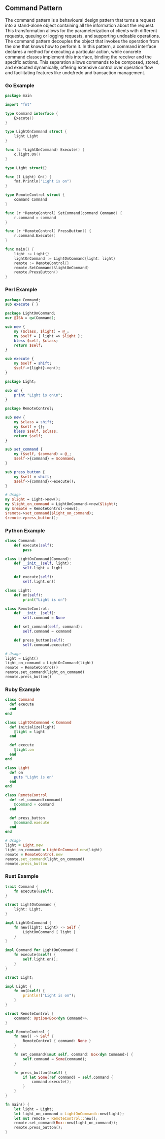 ## Command Pattern

The command pattern is a behavioural design pattern that turns a request into a stand-alone object containing all the information about the
request. This transformation allows for the parameterization of clients with different requests, queuing or logging requests, and supporting
undoable operations. The command pattern decouples the object that invokes the operation from the one that knows how to perform it. In this
pattern, a command interface declares a method for executing a particular action, while concrete command classes implement this interface,
binding the receiver and the specific actions. This separation allows commands to be composed, stored, and executed dynamically, offering
extensive control over operation flow and facilitating features like undo/redo and transaction management.

### Go Example

```go
package main

import "fmt"

type Command interface {
    Execute()
}

type LightOnCommand struct {
    light Light
}

func (c *LightOnCommand) Execute() {
    c.light.On()
}

type Light struct{}

func (l Light) On() {
    fmt.Println("Light is on")
}

type RemoteControl struct {
    command Command
}

func (r *RemoteControl) SetCommand(command Command) {
    r.command = command
}

func (r *RemoteControl) PressButton() {
    r.command.Execute()
}

func main() {
    light := Light{}
    lightOnCommand := LightOnCommand{light: light}
    remote := RemoteControl{}
    remote.SetCommand(&lightOnCommand)
    remote.PressButton()
}
```

### Perl Example

```perl
package Command;
sub execute { }

package LightOnCommand;
our @ISA = qw(Command);

sub new {
    my ($class, $light) = @_;
    my $self = { light => $light };
    bless $self, $class;
    return $self;
}

sub execute {
    my $self = shift;
    $self->{light}->on();
}

package Light;

sub on {
    print "Light is on\n";
}

package RemoteControl;

sub new {
    my $class = shift;
    my $self = {};
    bless $self, $class;
    return $self;
}

sub set_command {
    my ($self, $command) = @_;
    $self->{command} = $command;
}

sub press_button {
    my $self = shift;
    $self->{command}->execute();
}

# Usage
my $light = Light->new();
my $light_on_command = LightOnCommand->new($light);
my $remote = RemoteControl->new();
$remote->set_command($light_on_command);
$remote->press_button();
```

### Python Example

```python
class Command:
    def execute(self):
        pass

class LightOnCommand(Command):
    def __init__(self, light):
        self.light = light

    def execute(self):
        self.light.on()

class Light:
    def on(self):
        print("Light is on")

class RemoteControl:
    def __init__(self):
        self.command = None

    def set_command(self, command):
        self.command = command

    def press_button(self):
        self.command.execute()

# Usage
light = Light()
light_on_command = LightOnCommand(light)
remote = RemoteControl()
remote.set_command(light_on_command)
remote.press_button()
```

### Ruby Example

```ruby
class Command
  def execute
  end
end

class LightOnCommand < Command
  def initialize(light)
    @light = light
  end

  def execute
    @light.on
  end
end

class Light
  def on
    puts "Light is on"
  end
end

class RemoteControl
  def set_command(command)
    @command = command
  end

  def press_button
    @command.execute
  end
end

# Usage
light = Light.new
light_on_command = LightOnCommand.new(light)
remote = RemoteControl.new
remote.set_command(light_on_command)
remote.press_button
```

### Rust Example

```rust
trait Command {
    fn execute(&self);
}

struct LightOnCommand {
    light: Light,
}

impl LightOnCommand {
    fn new(light: Light) -> Self {
        LightOnCommand { light }
    }
}

impl Command for LightOnCommand {
    fn execute(&self) {
        self.light.on();
    }
}

struct Light;

impl Light {
    fn on(&self) {
        println!("Light is on");
    }
}

struct RemoteControl {
    command: Option<Box<dyn Command>>,
}

impl RemoteControl {
    fn new() -> Self {
        RemoteControl { command: None }
    }

    fn set_command(&mut self, command: Box<dyn Command>) {
        self.command = Some(command);
    }

    fn press_button(&self) {
        if let Some(ref command) = self.command {
            command.execute();
        }
    }
}

fn main() {
    let light = Light;
    let light_on_command = LightOnCommand::new(light);
    let mut remote = RemoteControl::new();
    remote.set_command(Box::new(light_on_command));
    remote.press_button();
}
```
